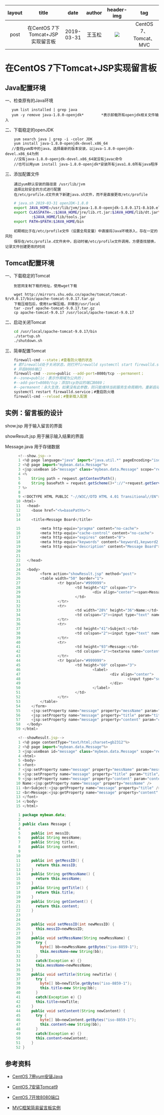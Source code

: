 | layout | title                     | date       | author | header-img                                         | tag                 |
|:------:|:-------------------------:|:----------:|:------:|:--------------------------------------------------:|:-------------------:|
| post   | 在CentOS 7下Tomcat+JSP实现留言板 | 2019-03-31 | 王玉松    | ![](/Blog-Share/img/1903/04/walkerwyl/message.png) | CentOS 7、Tomcat、MVC |

# 在CentOS 7下Tomcat+JSP实现留言板

## Java配置环境

一、检查原有的Java环境

```textile
   yum list installed | grep java
   yum -y remove java-1.8.0-openjdk*        *表示卸载所有openjdk相关文件输入
```

二、下载稳定的openJDK

```textile
    yum search java | grep -i -color JDK
    yum install java-1.8.0-openjdk-devel.x86_64
   //查找yum库中的java，选择最新的版本安装，以java-1.8.0-openjdk-devel.x86_64为例
    //没有java-1.8.0-openjdk-devel.x86_64就没有javac命令
    //也可以用yum install java-1.8.0-openjdk*安装所有java1.8.0所有java程序
```

三、添加配置文件

```textile
    通过yum默认安装的路径是 /usr/lib/jvm
    选择比较安全的方式进行配置
    在/etc/profile.d文件夹下新建java.sh文件，而不是直接更改/etc/profile
```

```bash
    # java.sh 2019-03-31 openJDK-1.8.0
    export JAVA_HOME=/usr/lib/jvm/java-1.8.0-openjdk-1.8.0.171-8.b10.el7_5.x86_64
    export CLASSPATH=.:$JAVA_HOME/jre/lib.rt.jar:$JAVA_HOME/lib/dt.jar\
            :$JAVA_HOME/lib/tools.jar
    export PATH=$PATH:$JAVA_HOME/bin
```

```textile
    初期相比于在/etc/profile文件（设置全局变量）中直接将Java环境添入，存在一定的风险
    保存在/etc/profile.d文件夹中，启动时被/etc/profile文件调用，方便查找替换，记录文件创建更改的时间
```

## Tomcat配置环境

一、下载稳定的Tomcat

```textile
    到官网复制下载的地址，使用wget下载

    wget http://mirrors.shu.edu.cn/apache/tomcat/tomcat-9/v9.0.17/bin/apache-tomcat-9.0.17.tar.gz
    下载压缩包后，使用tar解压缩，并移到/usr/local
    tar -zxvf apache-tomcat-9.0.17.tar.gz
    cp apache-tomcat-9.0.17 /usr/local/apache-tomcat-9.0.17
```

二、启动关闭Tomcat

```bash
    cd /usr/local/apache-tomcat-9.0.17/bin
    ./startup.sh
    ./shutdown.sh
```

三、简单配置Tomcat

```bash
    firewall-cmd --state；#查看防火墙的状态
    # 若firewalld处于关闭状态，则打开firewalld systemctl start firewalld.service
    # 开启8080端口
    firewall-cmd --zone=public --add-port=8080/tcp --permanent；
    #--zone=public：表示作用域为公共的；
    #--add-port=8080/tcp：添加tcp协议的端口8080；
    #--permanent：永久生效，如果没有此参数，则只能维持当前服务生命周期内，重新启动后失效；
    systemctl restart firewalld.service；#重启防火墙
    firewall-cmd --reload；#重新载入配置
```

## 实例：留言板的设计

show.jsp                用于输入留言的界面

showResult.jsp    用于展示输入结果的界面

Message.java        用于存储数据

```javascript
      <!--show.jsp-->
      1 <%@ page language="java" import="java.util.*" pageEncoding="iso-8859-1"%>
      2 <%@ page import="mybean.data.Message"%>
      3 <jsp:useBean id="message" class="mybean.data.Message" scope="request"/>
      4 <%
      5     String path = request.getContextPath();
      6     String basePath = request.getScheme()+"://"+request.getServerName()+":"+request.getServerPort()+path+"/";
      7 %>
      8
      9 <!DOCTYPE HTML PUBLIC "-//W3C//DTD HTML 4.01 Transitional//EN">
     10 <html>
     11   <head>
     12     <base href="<%=basePath%>">
     13
     14     <title>Message Board</title>

     15         <meta http-equiv="pragma" content="no-cache">
     16         <meta http-equiv="cache-control" content="no-cache">
     17         <meta http-equiv="expires" content="0">
     18         <meta http-equiv="keywords" content="keyword1,keyword2,keyword3">
     19         <meta http-equiv="description" content="Message Board">
     20
     21
     22   </head>
     23
     24   <body>
     25         <form action="showResult.jsp" method="post">
     26         <table width="50" border="1">
     27                 <tr bgcolor="#999999">
     28                         <td height="42" colspan="3">
     29                                 <div align="center"><span>Message Board</span></div>
     30                         </td>
     31                 </tr>
     32                 <tr>
     33                         <td width="28%" height="36">Name:</td>
     34                         <td colspan="2"><input type="text" name="messName"/></td>
     35                 </tr>
     36                 <tr>
     37                         <td height="41">Subject:</td>
     38                         <td colspan="2"><input type="text" name="title"/></td>
     39                 </tr>
     40                 <tr>
     41                         <td height="93">Message:</td>
     42                         <td colspan="2"><textarea name="content" row="8" cols="30"></textarea></td>
     43                 </tr>
     44                 <tr bgcolor="#999999">
     45                         <td height="60" colspan="3">
     46                                 <label>
     47                                         <div align="center">
     48                                                 <input type="submit" value="Submit"/>    <input type="reset" value="Clean up"/>
     49                                         </div>
     50                                 </label>
     51                         </td>
     52                 </tr>
     53         </table>
     54     </form>
     55     <jsp:setProperty name="message" property="messName" param="name"/>
     56     <jsp:setProperty name="message" property="title" param="title"/>
     57     <jsp:setProperty name="message" property="content" param="content"/>
     58   </body>
     59 </html>
```

```javascript
      <!--showResult.jsp-->
      1 <%@ page contentType="text/html;charset=gb2312"%>
      2 <%@ page import="mybean.data.Message"%>
      3 <jsp:useBean id="message" class="mybean.data.Message" scope="request"/>
      4 <html>
      5 <body>
      6 <font>
      7 <jsp:setProperty name="message" property="messName" param="messName"/>
      8 <jsp:setProperty name="message" property="title" param="title"/>
      9 <jsp:setProperty name="message" property="content" param="content"/>
     10 Name:<jsp:getProperty name="message" property="messName" />
     11 <br>Subject:<jsp:getProperty name="message" property="title" />
     12 <br>Message:<jsp:getProperty name="message" property="content" />
     13 </font>
     14 </body>
     15 </html>
```

```java
      1 package mybean.data;
      2
      3 public class Message {
      4
      5     public int messID;
      6     public String messName;
      7     public String title;
      8     public String content;
      9
     10
     11     public int getMessID() {
     12       return this.messID;
     13     }
     14     public String getMessName() {
     15       return this.messName;
     16     }
     17     public String getTitle() {
     18       return this.title;
     19     }
     20     public String getContent() {
     21       return this.content;
     22     }
     23
     24
     25     public void setMessID(int newMessID) {
     26       this.messID=newMessID;
     27     }
     28     public void setMessName(String newMessName) {
     29       try {
     30         byte[] bb=newMessName.getBytes("iso-8859-1");
     31         this.messName=new String(bb);
     32       }
     33       catch(Exception e) {}
     34       this.messName=newMessName;
     35     }
     36     public void setTitle(String newTitle) {
     37       try {
     38         byte[] bb=newTitle.getBytes("iso-8859-1");
     39         this.title=new String(bb);
     40       }
     41       catch(Exception e) {}
     42       this.title=newTitle;
     43     }
     44     public void setContent(String newContent) {
     45       try {
     46         byte[] bb=newContent.getBytes("iso-8859-1");
     47         this.content=new String(bb);
     48       }
     49       catch(Exception e) {}
     50       this.content=newContent;
     51     }
     52 }
```

## 参考资料

- [CentOS 7用yum安装Java](https://blog.csdn.net/qq_18298439/article/details/80827880 "yum安装Java")

- [CentOS 7安装Tomcat9](https://www.cnblogs.com/moonsoft/p/9264883.html "CentOS 7 Tomcat 9")

- [CentOS 7开放8080端口](https://www.jb51.net/os/Ubuntu/617627.html "CentOS 7 firewalld 8080")

- [MVC框架简易留言板实例](https://blog.csdn.net/qq_39145189/article/details/79839872 "MVC 留言板")
